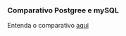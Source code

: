 ### Comparativo Postgree e mySQL

Entenda o comparativo [aqui](https://www.linkedin.com/posts/adriano-carrijo_laravel-mysql-postgresql-activity-6945189229501026304-GW4C?utm_source=share&utm_medium=member_desktop)
